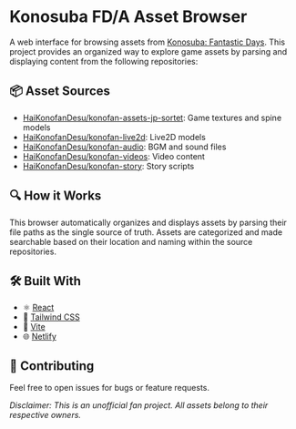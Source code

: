 # Konosuba FD/A Asset Browser

A web interface for browsing assets from [Konosuba: Fantastic Days](https://konosubafd.jp).
This project provides an organized way to explore game assets by parsing and displaying content from the following repositories:

## 📦 Asset Sources
  - [HaiKonofanDesu/konofan-assets-jp-sortet](https://github.com/HaiKonofanDesu/konofan-assets-jp-sortet): Game textures and spine models
  - [HaiKonofanDesu/konofan-live2d](https://github.com/HaiKonofanDesu/konofan-live2d): Live2D models
  - [HaiKonofanDesu/konofan-audio](https://github.com/HaiKonofanDesu/konofan-audio): BGM and sound files
  - [HaiKonofanDesu/konofan-videos](https://github.com/HaiKonofanDesu/konofan-videos): Video content
  - [HaiKonofanDesu/konofan-story](https://github.com/HaiKonofanDesu/konofan-story): Story scripts

## 🔍 How it Works

This browser automatically organizes and displays assets by parsing their file paths as the single source of truth.
Assets are categorized and made searchable based on their location and naming within the source repositories.

## 🛠️ Built With

- ⚛️ [React](https://react.dev/)
- 🍃 [Tailwind CSS](https://tailwindcss.com/)
- 🚀 [Vite](https://vitejs.dev/)
- 🌐 [Netlify](https://www.netlify.com/)

## 📝 Contributing

Feel free to open issues for bugs or feature requests.

*Disclaimer: This is an unofficial fan project. All assets belong to their respective owners.*
